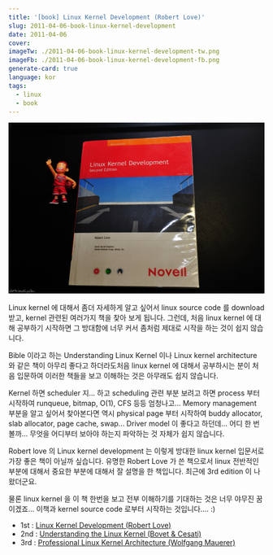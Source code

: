 ```yaml
---
title: '[book] Linux Kernel Development (Robert Love)'
slug: 2011-04-06-book-linux-kernel-development
date: 2011-04-06
cover:
imageTw: ./2011-04-06-book-linux-kernel-development-tw.png
imageFb: ./2011-04-06-book-linux-kernel-development-fb.png
generate-card: true
language: kor
tags:
  - linux
  - book
---
```


![img](https://raw.githubusercontent.com/tkhwang/tkhwang-etc/master/images/linux_kernel_development.jpg)

Linux kernel 에 대해서 좀더 자세하게 알고 싶어서 linux source code 를 download 받고, kernel 관련된 여러가지 책을 찾아 보게 됩니다. 그런데, 처음 linux kernel 에 대해 공부하기 시작하면 그 방대함에 너무 커서 좀처럼 제대로 시작을 하는 것이 쉽지 않습니다.

Bible 이라고 하는 Understanding Linux Kernel 이나 Linux kernel architecture 와 같은 책이 아무리 좋다고 하더라도처음 linux kernel 에 대해서 공부하시는 분이 처음 입문하여 이러한 책들을 보고 이해하는 것은 아무래도 쉽지 않습니다.

<!--more-->

Kernel 하면 scheduler 지... 하고 scheduling 관련 부분 보려고 하면 process 부터 시작하여 runqueue, bitmap, O(1), CFS 등등 엄청나고... Memory management 부분을 알고 싶어서 찾아본다면 역시 physical page 부터 시작하여 buddy allocator, slab allocator, page cache, swap... Driver model 이 좋다고 하던데... 어디 한 번 볼까... 무엇을 어디부터 보아야 하는지 파악하는 것 자체가 쉽지 않습니다.

Robert love 의 Linux kernel development 는 이렇게 방대한 linux kernel 입문서로 가장 좋은 책이 아닐까 싶습니다. 유명한 Robert Love 가 쓴 책으로서 linux 전반적인 부분에 대해서 중요한 부분에 대해서 잘 설명을 한 책입니다. 최근에 3rd edition 이 나왔더군요.

물론 linux kernel 을 이 책 한번을 보고 전부 이해하기를 기대하는 것은 너무 야무진 꿈이겠죠... 이책과 kernel source code 로부터 시작하는 것입니다.... :)

- 1st : [Linux Kernel Development (Robert Love)](http://www.amazon.com/Linux-Kernel-Development-Robert-Love/dp/0672329468/ref=sr_1_1?ie=UTF8&qid=1302095452&sr=8-1)
- 2nd : [Understanding the Linux Kernel (Bovet & Cesati)](http://www.amazon.com/Understanding-Linux-Kernel-Third-Daniel/dp/0596005652/ref=sr_1_1?ie=UTF8&s=books&qid=1302095478&sr=1-1)
- 3rd : [Professional Linux Kernel Architecture (Wolfgang Mauerer)](http://www.amazon.com/Professional-Linux-Kernel-Architecture-Programmer/dp/0470343435/ref=pd_sim_b_6)
